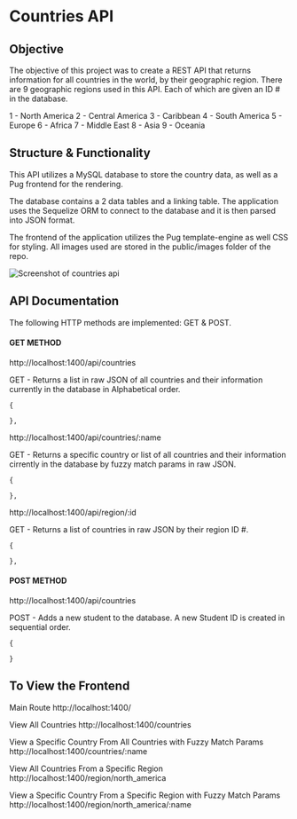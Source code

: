 # Countries API

## Objective
The objective of this project was to create a REST API that returns information for all countries in the world, by their geographic region. There are 9 geographic regions used in this API. Each of which are given an ID # in the database.

1 - North America
2 - Central America
3 - Caribbean
4 - South America
5 - Europe
6 - Africa
7 - Middle East
8 - Asia
9 - Oceania

## Structure & Functionality
This API utilizes a MySQL database to store the country data, as well as a Pug frontend for the rendering.

The database contains a 2 data tables and a linking table. The application uses the Sequelize ORM to connect to the database and it is then parsed into JSON format.

The frontend of the application utilizes the Pug template-engine as well CSS for styling. All images used are stored in the public/images folder of the repo.

![Screenshot of countries api](public/images/countries-api.png)

## API Documentation

The following HTTP methods are implemented: GET & POST.

#### GET METHOD

http://localhost:1400/api/countries

GET - Returns a list in raw JSON of all countries and their information currently in the database in Alphabetical order.

    {

    },
    
http://localhost:1400/api/countries/:name
    
GET - Returns a specific country or list of all countries and their information cirrently in the database by fuzzy match params in raw JSON.

    {

    },
    
http://localhost:1400/api/region/:id
    
GET - Returns a list of countries in raw JSON by their region ID #.

    {

    },

#### POST METHOD

http://localhost:1400/api/countries

POST - Adds a new student to the database. A new Student ID is created in sequential order.

    {

    }

## To View the Frontend

Main Route
http://localhost:1400/

View All Countries
http://localhost:1400/countries

View a Specific Country From All Countries with Fuzzy Match Params
http://localhost:1400/countries/:name

View All Countries From a Specific Region
http://localhost:1400/region/north_america

View a Specific Country From a Specific Region with Fuzzy Match Params
http://localhost:1400/region/north_america/:name
